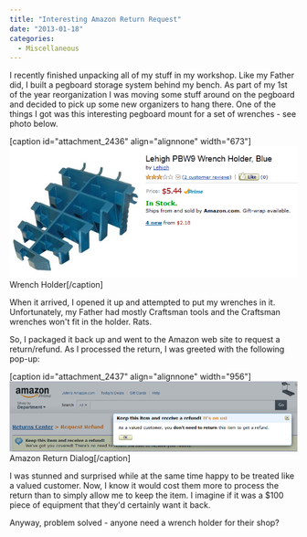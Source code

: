 ```yaml
---
title: "Interesting Amazon Return Request"
date: "2013-01-18"
categories: 
  - Miscellaneous
---
```


I recently finished unpacking all of my stuff in my workshop. Like my Father did, I built a pegboard storage system behind my bench. As part of my 1st of the year reorganization I was moving some stuff around on the pegboard and decided to pick up some new organizers to hang there. One of the things I got was this interesting pegboard mount for a set of wrenches - see photo below.

\[caption id="attachment\_2436" align="alignnone" width="673"\][![Wrench Holder](images/amazon_wrench_holder.png)](http://www.thewargos.com/wp-content/uploads/2013/01/amazon_wrench_holder.png) Wrench Holder\[/caption\]

When it arrived, I opened it up and attempted to put my wrenches in it. Unfortunately, my Father had mostly Craftsman tools and the Craftsman wrenches won't fit in the holder. Rats.

So, I packaged it back up and went to the Amazon web site to request a return/refund. As I processed the return, I was greeted with the following pop-up:

\[caption id="attachment\_2437" align="alignnone" width="956"\][![Amazon Return](images/amazon_return.png)](http://www.thewargos.com/wp-content/uploads/2013/01/amazon_return.png) Amazon Return Dialog\[/caption\]

I was stunned and surprised while at the same time happy to be treated like a valued customer. Now, I know it would cost them more to process the return than to simply allow me to keep the item. I imagine if it was a $100 piece of equipment that they'd certainly want it back.

Anyway, problem solved - anyone need a wrench holder for their shop?
